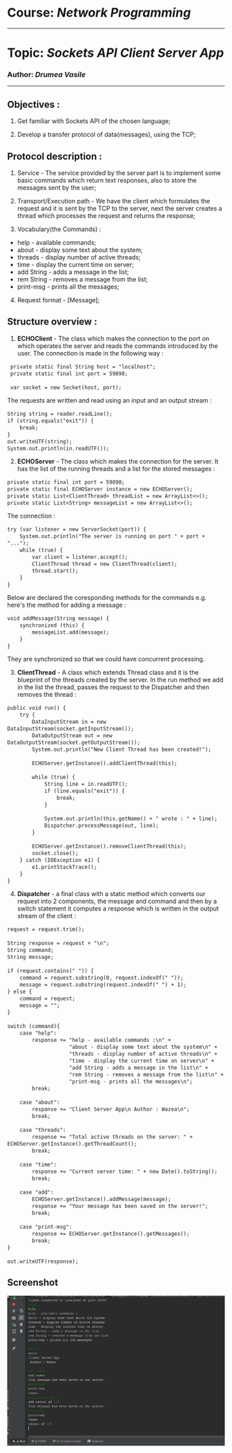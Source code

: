 # Course: *Network Programming*
------
# Topic: *Sockets API Client Server App*
### Author: *Drumea Vasile*
------
## Objectives :
1. Get familiar with Sockets API of the chosen language;

2. Develop a transfer protocol of data(messages), using the TCP;

## Protocol description : 

1. Service - The service provided by the server part is to implement some basic commands which return text responses, also to store the messages sent by the user;

2. Transport/Execution path - We have the client which formulates the request and it is sent by the TCP to the server, next the server creates a thread which processes the request and returns the response;

3. Vocabulary(the Commands) :
  * help - available commands;
  * about - display some text about the system;
  * threads - display number of active threads;
  * time - display the current time on server;
  * add String - adds a message in the list;
  * rem String - removes a message from the list;
  * print-msg - prints all the messages;

4. Request format - <Command> [Message];
  
## Structure overview :

1. **ECHOClient** - The class which makes the connection to the port on which operates the server and reads the commands introduced by the user. The connection is made in the following way :

~~~
 private static final String host = "localhost";
 private static final int port = 59898;
 
 var socket = new Socket(host, port);
~~~

The requests are written and read using an input and an output stream :

~~~
String string = reader.readLine();
if (string.equals("exit")) {
    break;
}
out.writeUTF(string);
System.out.println(in.readUTF());
~~~


2. **ECHOServer** - The class which makes the connection for the server. It has the list of the running threads and a list for the stored messages :

~~~
private static final int port = 59898;
private static final ECHOServer instance = new ECHOServer();
private static List<ClientThread> threadList = new ArrayList<>();
private static List<String> messageList = new ArrayList<>();
~~~

The connection : 

~~~
try (var listener = new ServerSocket(port)) {
    System.out.println("The server is running on port " + port + "...");
    while (true) {
        var client = listener.accept();
        ClientThread thread = new ClientThread(client);
        thread.start();
    }
}
~~~

Below are declared the coresponding methods for the commands e.g. here's the method for adding a message : 

~~~
void addMessage(String message) {
    synchronized (this) {
        messageList.add(message);
    }
}
~~~

They are synchronized so that we could have concurrent processing.


3. **ClientThread** - A class which extends Thread class and it is the blueprint of the threads created by the server. In the run method we add in the list the thread, passes the request to the Dispatcher and then removes the thread : 

~~~
public void run() {
    try {
        DataInputStream in = new DataInputStream(socket.getInputStream());
        DataOutputStream out = new DataOutputStream(socket.getOutputStream());
        System.out.println("New Client Thread has been created!");

        ECHOServer.getInstance().addClientThread(this);

        while (true) {
            String line = in.readUTF();
            if (line.equals("exit")) {
                break;
            }

            System.out.println(this.getName() + " wrote : " + line);
            Dispatcher.processMessage(out, line);
        }

        ECHOServer.getInstance().removeClientThread(this);
        socket.close();
    } catch (IOException e1) {
        e1.printStackTrace();
    }
}
~~~


4. **Dispatcher** - a final class with a static method which converts our request into 2 components, the message and command and then by a switch statement it computes a response which is written in the output stream of the client : 

~~~
request = request.trim();

String response = request + "\n";
String command;
String message;

if (request.contains(" ")) {
    command = request.substring(0, request.indexOf(" "));
    message = request.substring(request.indexOf(" ") + 1);
} else {
    command = request;
    message = "";
}

switch (command){
    case "help":
        response += "help - available commands :\n" +
                    "about - display some text about the system\n" +
                    "threads - display number of active threads\n" +
                    "time - display the current time on server\n" +
                    "add String - adds a message in the list\n" +
                    "rem String - removes a message from the list\n" +
                    "print-msg - prints all the messages\n";
        break;

    case "about":
        response += "Client Server App\n Author : Wazea\n";
        break;

    case "threads":
        response += "Total active threads on the server: " + ECHOServer.getInstance().getThreadCount();
        break;

    case "time":
        response += "Current server time: " + new Date().toString();
        break;

    case "add":
        ECHOServer.getInstance().addMessage(message);
        response += "Your message has been saved on the server!";
        break;

    case "print-msg":
        response += ECHOServer.getInstance().getMessages();
        break;
}

out.writeUTF(response);
~~~

## Screenshot

![](img/Capture1.PNG)

